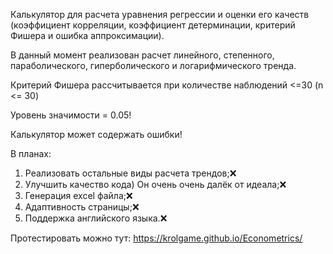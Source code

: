 Калькулятор для расчета уравнения регрессии и оценки его качеств (коэффициент корреляции, коэффициент детерминации, критерий Фишера и ошибка аппроксимации).

В данный момент реализован расчет линейного, степенного, параболического, гиперболического и логарифмического тренда. 

Критерий Фишера рассчитывается при количестве наблюдений <=30 (n <= 30)

Уровень значимости = 0.05!

Калькулятор может содержать ошибки!

В планах:
1) Реализовать остальные виды расчета трендов;&#10060;
2) Улучшить качество кода) Он очень очень далёк от идеала;&#10060;
3) Генерация excel файла;&#10060;
4) Адаптивность страницы;&#10060;
5) Поддержка английского языка.&#10060;

Протестировать можно тут: https://krolgame.github.io/Econometrics/
